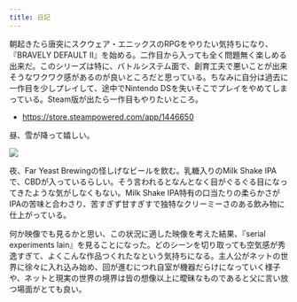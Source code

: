 ```yaml
---
title: 日記
---
```


朝起きたら唐突にスクウェア・エニックスのRPGをやりたい気持ちになり、『BRAVELY DEFAULT II』を始める。二作目から入っても全く問題無く楽しめる出来だ。このシリーズは特に、バトルシステム面で、創育工夫で悪いことが出来そうなワクワク感があるのが良いところだと思っている。ちなみに自分は過去に一作目を少しプレイして、途中でNintendo DSを失いそこでプレイをやめてしまっている。Steam版が出たら一作目もやりたいところ。

- <https://store.steampowered.com/app/1446650>

昼、雪が降って嬉しい。

![](https://i.imgur.com/nX6NIoUh.jpg)

夜、Far Yeast Brewingの怪しげなビールを飲む。乳糖入りのMilk Shake IPAで、CBDが入っているらしい。そう言われるとなんとなく目がぐるぐる目になってきたような気がしなくもない。Milk Shake IPA特有の口当たりの柔らかさがIPAの苦味と合わさり、苦すぎず甘すぎすで独特なクリーミーさのある飲み物に仕上がっている。

何か映像でも見るかと思い、この状況に適した映像を考えた結果、『serial experiments lain』を見ることになった。どのシーンを切り取っても空気感が秀逸すぎて、よくこんな作品つくれたなという気持ちになる。主人公がネットの世界に徐々に入れ込み始め、回が進むにつれ自室が機器だらけになっていく様子や、ネットと現実の世界の境界は皆の想像以上に曖昧なものであると父に言い放つ場面がとても良い。
